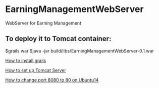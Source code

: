 # EarningManagementWebServer
WebServer for Earning Management


## To deploy it to Tomcat container:

$grails war
$java -jar build/libs/EarningManagementWebServer-0.1.war

[How to install grails](http://www.tothenew.com/blog/grails-3-and-deployment-to-tomcat-container/)

[How to set up Tomcat Server](https://www.digitalocean.com/community/tutorials/how-to-install-apache-tomcat-8-on-ubuntu-16-04) 

[How to change port 8080 to 80 on Ubuntu14](https://www.digitalocean.com/community/questions/changing-from-port-8080-to-port-80)
